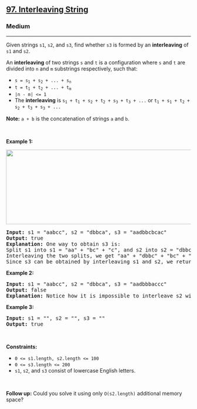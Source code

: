 <h2><a href="https://leetcode.com/problems/interleaving-string/">97. Interleaving String</a></h2><h3>Medium</h3><hr><div style="user-select: auto;"><p style="user-select: auto;">Given strings <code style="user-select: auto;">s1</code>, <code style="user-select: auto;">s2</code>, and <code style="user-select: auto;">s3</code>, find whether <code style="user-select: auto;">s3</code> is formed by an <strong style="user-select: auto;">interleaving</strong> of <code style="user-select: auto;">s1</code> and <code style="user-select: auto;">s2</code>.</p>

<p style="user-select: auto;">An <strong style="user-select: auto;">interleaving</strong> of two strings <code style="user-select: auto;">s</code> and <code style="user-select: auto;">t</code> is a configuration where <code style="user-select: auto;">s</code> and <code style="user-select: auto;">t</code> are divided into <code style="user-select: auto;">n</code> and <code style="user-select: auto;">m</code> <span data-keyword="substring-nonempty" style="user-select: auto;">substrings</span> respectively, such that:</p>

<ul style="user-select: auto;">
	<li style="user-select: auto;"><code style="user-select: auto;">s = s<sub style="user-select: auto;">1</sub> + s<sub style="user-select: auto;">2</sub> + ... + s<sub style="user-select: auto;">n</sub></code></li>
	<li style="user-select: auto;"><code style="user-select: auto;">t = t<sub style="user-select: auto;">1</sub> + t<sub style="user-select: auto;">2</sub> + ... + t<sub style="user-select: auto;">m</sub></code></li>
	<li style="user-select: auto;"><code style="user-select: auto;">|n - m| &lt;= 1</code></li>
	<li style="user-select: auto;">The <strong style="user-select: auto;">interleaving</strong> is <code style="user-select: auto;">s<sub style="user-select: auto;">1</sub> + t<sub style="user-select: auto;">1</sub> + s<sub style="user-select: auto;">2</sub> + t<sub style="user-select: auto;">2</sub> + s<sub style="user-select: auto;">3</sub> + t<sub style="user-select: auto;">3</sub> + ...</code> or <code style="user-select: auto;">t<sub style="user-select: auto;">1</sub> + s<sub style="user-select: auto;">1</sub> + t<sub style="user-select: auto;">2</sub> + s<sub style="user-select: auto;">2</sub> + t<sub style="user-select: auto;">3</sub> + s<sub style="user-select: auto;">3</sub> + ...</code></li>
</ul>

<p style="user-select: auto;"><strong style="user-select: auto;">Note:</strong> <code style="user-select: auto;">a + b</code> is the concatenation of strings <code style="user-select: auto;">a</code> and <code style="user-select: auto;">b</code>.</p>

<p style="user-select: auto;">&nbsp;</p>
<p style="user-select: auto;"><strong class="example" style="user-select: auto;">Example 1:</strong></p>
<img alt="" src="https://assets.leetcode.com/uploads/2020/09/02/interleave.jpg" style="width: 561px; height: 203px; user-select: auto;">
<pre style="user-select: auto;"><strong style="user-select: auto;">Input:</strong> s1 = "aabcc", s2 = "dbbca", s3 = "aadbbcbcac"
<strong style="user-select: auto;">Output:</strong> true
<strong style="user-select: auto;">Explanation:</strong> One way to obtain s3 is:
Split s1 into s1 = "aa" + "bc" + "c", and s2 into s2 = "dbbc" + "a".
Interleaving the two splits, we get "aa" + "dbbc" + "bc" + "a" + "c" = "aadbbcbcac".
Since s3 can be obtained by interleaving s1 and s2, we return true.
</pre>

<p style="user-select: auto;"><strong class="example" style="user-select: auto;">Example 2:</strong></p>

<pre style="user-select: auto;"><strong style="user-select: auto;">Input:</strong> s1 = "aabcc", s2 = "dbbca", s3 = "aadbbbaccc"
<strong style="user-select: auto;">Output:</strong> false
<strong style="user-select: auto;">Explanation:</strong> Notice how it is impossible to interleave s2 with any other string to obtain s3.
</pre>

<p style="user-select: auto;"><strong class="example" style="user-select: auto;">Example 3:</strong></p>

<pre style="user-select: auto;"><strong style="user-select: auto;">Input:</strong> s1 = "", s2 = "", s3 = ""
<strong style="user-select: auto;">Output:</strong> true
</pre>

<p style="user-select: auto;">&nbsp;</p>
<p style="user-select: auto;"><strong style="user-select: auto;">Constraints:</strong></p>

<ul style="user-select: auto;">
	<li style="user-select: auto;"><code style="user-select: auto;">0 &lt;= s1.length, s2.length &lt;= 100</code></li>
	<li style="user-select: auto;"><code style="user-select: auto;">0 &lt;= s3.length &lt;= 200</code></li>
	<li style="user-select: auto;"><code style="user-select: auto;">s1</code>, <code style="user-select: auto;">s2</code>, and <code style="user-select: auto;">s3</code> consist of lowercase English letters.</li>
</ul>

<p style="user-select: auto;">&nbsp;</p>
<p style="user-select: auto;"><strong style="user-select: auto;">Follow up:</strong> Could you solve it using only <code style="user-select: auto;">O(s2.length)</code> additional memory space?</p>
</div>